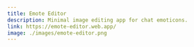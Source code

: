 ```yaml
---
title: Emote Editor
description: Minimal image editing app for chat emoticons.
link: https://emote-editor.web.app/
image: ./images/emote-editor.png
---
```

